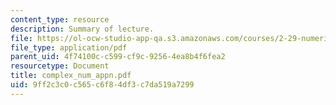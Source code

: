 ```yaml
---
content_type: resource
description: Summary of lecture.
file: https://ol-ocw-studio-app-qa.s3.amazonaws.com/courses/2-29-numerical-marine-hydrodynamics-13-024-spring-2003/9ff2c3c0c565c6f84df3c7da519a7299_complex_num_appn.pdf
file_type: application/pdf
parent_uid: 4f74100c-c599-cf9c-9256-4ea8b4f6fea2
resourcetype: Document
title: complex_num_appn.pdf
uid: 9ff2c3c0-c565-c6f8-4df3-c7da519a7299
---
```

